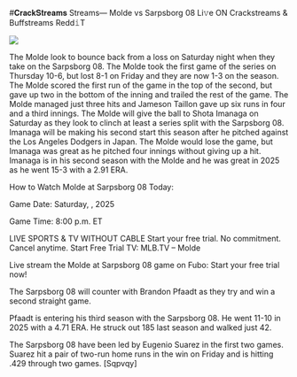 #𝐂𝐫𝐚𝐜𝐤𝐒𝐭𝐫𝐞𝐚𝐦𝐬 Streams— Molde vs Sarpsborg 08 Li𝚟e ON Crackstreams & Buffstreams Redd𝚒T  
  
  
[![](https://i.imgur.com/qSNzIqt.png)](https://movie.rssnews.media/xtoGVOOd.php)  
  
The Molde look to bounce back from a loss on Saturday night when they take on the Sarpsborg 08. The Molde took the first game of the series on Thursday 10-6, but lost 8-1 on Friday and they are now 1-3 on the season. The Molde scored the first run of the game in the top of the second, but gave up two in the bottom of the inning and trailed the rest of the game. The Molde managed just three hits and Jameson Taillon gave up six runs in four and a third innings. The Molde will give the ball to Shota Imanaga on Saturday as they look to clinch at least a series split with the Sarpsborg 08. Imanaga will be making his second start this season after he pitched against the Los Angeles Dodgers in Japan. The Molde would lose the game, but Imanaga was great as he pitched four innings without giving up a hit. Imanaga is in his second season with the Molde and he was great in 2025 as he went 15-3 with a 2.91 ERA.

How to Watch Molde at Sarpsborg 08 Today:

Game Date: Saturday, , 2025

Game Time: 8:00 p.m. ET

LIVE SPORTS & TV WITHOUT CABLE
Start your free trial. No commitment. Cancel anytime.
Start Free Trial
TV: MLB.TV – Molde

Live stream the Molde at Sarpsborg 08 game on Fubo: Start your free trial now!

The Sarpsborg 08 will counter with Brandon Pfaadt as they try and win a second straight game.

Pfaadt is entering his third season with the Sarpsborg 08. He went 11-10 in 2025 with a 4.71 ERA. He struck out 185 last season and walked just 42.

The Sarpsborg 08 have been led by Eugenio Suarez in the first two games. Suarez hit a pair of two-run home runs in the win on Friday and is hitting .429 through two games. [Sqpvqy]